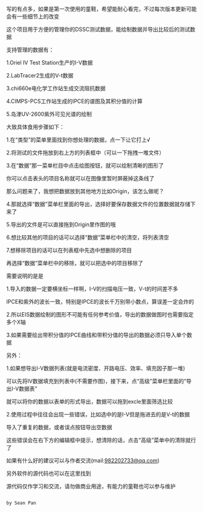 写的有点多，如果是第一次使用的童鞋，希望能耐心看完，不过每次版本更新可能会有一些细节上的改变

这个项目用于方便的管理你的DSSC测试数据，能绘制数据并导出比较后的测试数据

支持管理的数据有：

1.Oriel IV Test Station生产的I-V数据

2.LabTracer2生成的V-t数据

3.chi660e电化学工作站生成交流阻抗数据

4.CIMPS-PCS工作站生成的IPCE的谱图及其积分值的计算

5.岛津UV-2600紫外可见光谱的绘制

大致具体食用步骤如下：

1.在“类型”的菜单里面找到你想处理的数据，点一下让它打上√

2.将测试的文件拖放到右上方的列表框中（可以一下拖拽一堆文件）

3.在“数据”那一菜单栏目中点击绘图按钮，就可以绘制清晰的图形了

你可以点击表头的项目名称就可以在图像里暂时屏蔽掉这条线了

那么问题来了，我想把数据放到其他地方比如Origin，该怎么做呢？

4.那就选择“数据”菜单栏里面的导出，选择好要保存数据文件的位置数据就存储下来了

5.导出的文件是可以直接拖到Origin里作图的哦

6.想比较其他的项目的话可以选择“数据”菜单栏中的清空，将列表清空

7.想移除项目的话可以在列表框中先选中想删除的项目

再选择“数据”菜单栏中的移除，就可以把选中的项目移除了

需要说明的是是

1.导入的数据一定要横坐标一样啊，I-V的扫描电压一致，V-t的时间差不多

IPCE和紫外的波长一致，特别是IPCE的波长千万别带小数点，算误差一定会炸的

2.所以EIS数据绘制的图形不可能有任何参考价值，导出的数据做图时也需要指定多个X轴

3.如果需要绘出带积分值的IPCE曲线和带积分值的导出的数据必须只导入单个数据

另外：

1.如果想导出I-V数据列表(就是电流密度、开路电压、效率、填充因子那一堆)

可以先将IV数据填充到列表中(不需要作图)，接下来，点“高级”菜单栏里面的“导出I-V数据表”

就可以将你的数据以表单的形式导出，数据可以拖到excle里面筛选比较

2.使用过程中往往会出现一些错误，比如选中的是I-V但是拖进去的是V-t的数据

导入了重复的数据，或者误点按钮导出空数据

这些错误会在右下方的编辑框中提示，想清除的话，点击“高级”菜单中的清除就行了

如果有什么好的建议可以与作者交流(mail:982202733@qq.com)

另外软件的源代码也可以在这里找到

源代码仅作学习和交流，请勿做商业用途，有能力的童鞋也可以参与维护

                                                                                                   by Sean Pan
